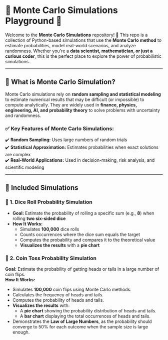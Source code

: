 # 🎲 Monte Carlo Simulations Playground 🎲  

Welcome to the **Monte Carlo Simulations** repository! 🚀 This repo is a collection of Python-based simulations that use the **Monte Carlo method** to estimate probabilities, model real-world scenarios, and analyze randomness. Whether you're a **data scientist, mathematician, or just a curious coder**, this is the perfect place to explore the power of probabilistic simulations.  

---

## 📌 What is Monte Carlo Simulation?  
Monte Carlo simulations rely on **random sampling and statistical modeling** to estimate numerical results that may be difficult (or impossible) to compute analytically. They are widely used in **finance, physics, engineering, AI, and probability theory** to solve problems with uncertainty and randomness.  

### ✅ Key Features of Monte Carlo Simulations:  
✔️ **Random Sampling:** Uses large numbers of random trials  
✔️ **Statistical Approximation:** Estimates probabilities when exact solutions are complex  
✔️ **Real-World Applications:** Used in decision-making, risk analysis, and scientific modeling  

---

## 🚀 Included Simulations  

### 🎲 **1. Dice Roll Probability Simulation**  
- **Goal:** Estimate the probability of rolling a specific sum (e.g., **8**) when rolling **two six-sided dice**  
- **How It Works:**  
  - Simulates **100,000** dice rolls  
  - Counts occurrences where the dice sum equals the target  
  - Computes the probability and compares it to the theoretical value  
  - **Visualizes the results** with a **pie chart**

### 🎲 **2. Coin Toss Probability Simulation**  
**Goal:** Estimate the probability of getting heads or tails in a large number of coin flips.  
**How It Works:**  
- Simulates **100,000** coin flips using Monte Carlo methods.  
- Calculates the frequency of heads and tails.  
- Computes the probability of heads and tails.  
- **Visualizes the results** with:
  - A **pie chart** showing the probability distribution of heads and tails.  
  - A **bar chart** displaying the total occurrences of heads and tails.  
- Demonstrates the **Law of Large Numbers**, as the probability should converge to 50% for each outcome when the sample size is large enough.  

